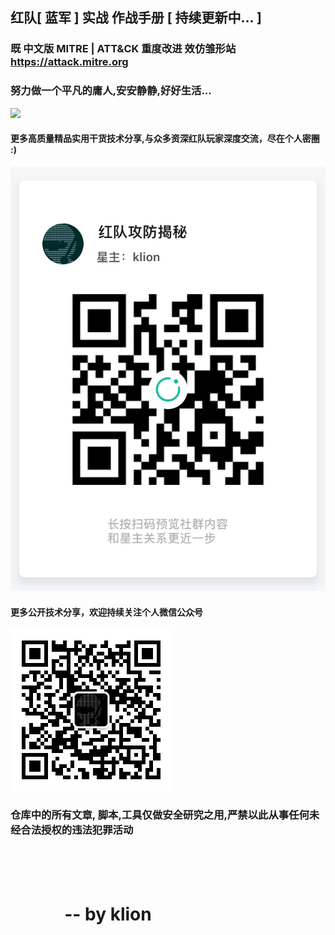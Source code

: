 ## 红队[ 蓝军 ] 实战 作战手册 [ 持续更新中... ]

### 既 中文版 MITRE | ATT&CK 重度改进 效仿雏形站   https://attack.mitre.org
### 努力做一个平凡的庸人,安安静静,好好生活... 

<img src="RedTeamManula.jpg" />

#### 更多高质量精品实用干货技术分享,与众多资深红队玩家深度交流，尽在个人密圈 :)
<img src="miquan.jpg" />

#### 更多公开技术分享，欢迎持续关注个人微信公众号
<img src="klion.jpg" />

### 仓库中的所有文章, 脚本,工具仅做安全研究之用,严禁以此从事任何未经合法授权的违法犯罪活动

#  &nbsp;&nbsp;&nbsp;&nbsp;&nbsp;&nbsp;&nbsp;&nbsp;&nbsp;&nbsp;&nbsp;&nbsp;&nbsp;&nbsp;&nbsp;&nbsp;&nbsp;&nbsp;&nbsp;&nbsp;&nbsp;&nbsp;&nbsp;&nbsp;&nbsp;&nbsp;&nbsp;&nbsp;&nbsp;&nbsp;&nbsp;&nbsp;&nbsp;&nbsp;&nbsp;&nbsp;&nbsp;&nbsp;&nbsp;&nbsp;&nbsp;&nbsp;&nbsp;&nbsp;&nbsp;&nbsp;&nbsp;&nbsp;&nbsp;&nbsp;&nbsp;&nbsp;&nbsp;&nbsp;&nbsp;&nbsp;&nbsp;&nbsp;&nbsp;&nbsp;&nbsp;&nbsp;&nbsp;&nbsp;&nbsp;&nbsp;&nbsp;&nbsp;&nbsp;&nbsp;&nbsp;&nbsp;&nbsp;&nbsp;&nbsp;&nbsp;&nbsp;&nbsp;&nbsp;&nbsp;&nbsp;&nbsp;&nbsp;&nbsp;&nbsp;&nbsp;&nbsp;&nbsp;&nbsp;&nbsp;&nbsp;&nbsp;&nbsp;&nbsp;&nbsp;&nbsp;&nbsp;&nbsp;&nbsp;&nbsp;&nbsp;&nbsp;&nbsp;&nbsp;&nbsp;&nbsp;&nbsp;&nbsp;&nbsp;&nbsp;&nbsp;&nbsp;&nbsp;&nbsp;&nbsp;&nbsp;&nbsp;&nbsp;&nbsp;&nbsp;&nbsp;&nbsp;&nbsp;&nbsp;&nbsp;&nbsp;&nbsp;&nbsp;&nbsp;&nbsp;&nbsp;&nbsp;&nbsp;&nbsp;&nbsp;&nbsp;&nbsp;&nbsp;&nbsp;&nbsp;&nbsp;&nbsp;&nbsp;&nbsp;&nbsp;&nbsp;&nbsp;&nbsp;&nbsp;&nbsp;&nbsp;&nbsp;&nbsp;&nbsp;&nbsp;&nbsp;&nbsp;&nbsp;&nbsp;&nbsp;&nbsp;&nbsp;&nbsp;&nbsp;&nbsp;-- by klion

